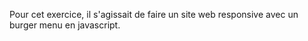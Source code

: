 Pour cet exercice, il s'agissait de faire un site web responsive avec un burger menu en javascript.
